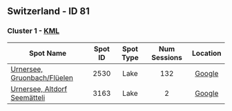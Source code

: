 ## Switzerland - ID 81

### Cluster 1 - [KML](1.kml)

| Spot Name | Spot ID | Spot Type | Num Sessions | Location |
| --------- | :-----: | :-------: | :----------: | :------: |
| [Urnersee, Gruonbach/Flüelen](https://www.gps-speedsurfing.com/mygps.aspx?mnu=spotsearch&val=2530.md) | 2530 | Lake | 132| [Google](https://www.google.com/maps/search/?api=1&query=46.9167108,8.609320432)
| [Urnersee, Altdorf Seemätteli](https://www.gps-speedsurfing.com/mygps.aspx?mnu=spotsearch&val=3163.md) | 3163 | Lake | 2| [Google](https://www.google.com/maps/search/?api=1&query=46.92027826,8.60513207)


